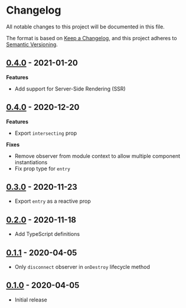 # Changelog

All notable changes to this project will be documented in this file.

The format is based on [Keep a Changelog](https://keepachangelog.com/en/1.0.0/),
and this project adheres to [Semantic Versioning](https://semver.org/spec/v2.0.0.html).

## [0.4.0](https://github.com/metonym/svelte-intersection-observer/releases/tag/v0.4.0) - 2021-01-20

**Features**

- Add support for Server-Side Rendering (SSR)

## [0.4.0](https://github.com/metonym/svelte-intersection-observer/releases/tag/v0.4.0) - 2020-12-20

**Features**

- Export `intersecting` prop

**Fixes**

- Remove observer from module context to allow multiple component instantiations
- Fix prop type for `entry`

## [0.3.0](https://github.com/metonym/svelte-intersection-observer/releases/tag/v0.3.0) - 2020-11-23

- Export `entry` as a reactive prop

## [0.2.0](https://github.com/metonym/svelte-intersection-observer/releases/tag/v0.2.0) - 2020-11-18

- Add TypeScript definitions

## [0.1.1](https://github.com/metonym/svelte-intersection-observer/releases/tag/v0.1.1) - 2020-04-05

- Only `disconnect` observer in `onDestroy` lifecycle method

## [0.1.0](https://github.com/metonym/svelte-intersection-observer/releases/tag/v0.1.0) - 2020-04-05

- Initial release
